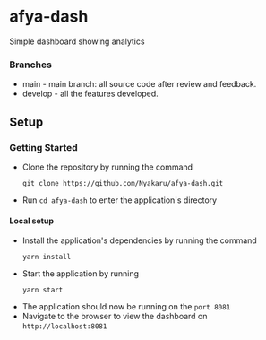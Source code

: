 # afya-dash

Simple dashboard showing analytics

### Branches

- main - main branch: all source code after review and feedback.
- develop - all the features developed.

## Setup

### Getting Started

- Clone the repository by running the command

  ```[bash]
  git clone https://github.com/Nyakaru/afya-dash.git
  ```

- Run `cd afya-dash` to enter the application's directory

#### Local setup

- Install the application's dependencies by running the command
  ```
  yarn install
  ```
- Start the application by running
  ```
  yarn start
  ```
- The application should now be running on the `port 8081`
- Navigate to the browser to view the dashboard on `http://localhost:8081`
